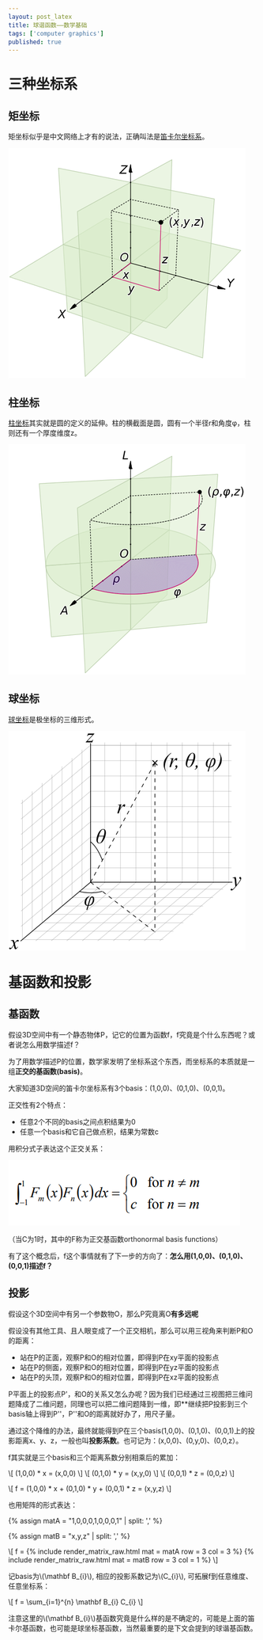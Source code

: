 ```yaml
---
layout: post_latex
title: 球谐函数——数学基础
tags: ['computer graphics']
published: true
---
```



<!--more-->


# 三种坐标系

## 矩坐标

矩坐标似乎是中文网络上才有的说法，正确叫法是[笛卡尔坐标系](https://en.wikipedia.org/wiki/Cartesian_coordinate_system)。

![7.png](../images/2022.3/103.png)

## 柱坐标

[柱坐标](https://en.wikipedia.org/wiki/Cylindrical_coordinate_system)其实就是圆的定义的延伸。柱的横截面是圆，圆有一个半径r和角度φ，柱则还有一个厚度维度z。

![7.png](../images/2022.3/102.png)

## 球坐标

[球坐标](https://en.wikipedia.org/wiki/Spherical_coordinate_system)是极坐标的三维形式。


![7.png](../images/2022.3/101.png)


# 基函数和投影

## 基函数


假设3D空间中有一个静态物体P，记它的位置为函数f，f究竟是个什么东西呢？或者说怎么用数学描述f？

为了用数学描述P的位置，数学家发明了坐标系这个东西，而坐标系的本质就是一组**正交的基函数(basis)**。

大家知道3D空间的笛卡尔坐标系有3个basis：(1,0,0)、(0,1,0)、(0,0,1)。

正交性有2个特点：

- 任意2个不同的basis之间点积结果为0
- 任意一个basis和它自己做点积，结果为常数c

用积分式子表达这个正交关系：

![7.png](../images/2022.3/104.png)

（当C为1时，其中的F称为正交基函数orthonormal basis functions）

有了这个概念后，f这个事情就有了下一步的方向了：**怎么用(1,0,0)、(0,1,0)、(0,0,1)描述f？**

## 投影

假设这个3D空间中有另一个参数物O，那么P究竟离O**有多远呢**

假设没有其他工具、且人眼变成了一个正交相机，那么可以用三视角来判断P和O的距离：

- 站在P的正面，观察P和O的相对位置，即得到P在xy平面的投影点
- 站在P的侧面，观察P和O的相对位置，即得到P在yz平面的投影点
- 站在P的头顶，观察P和O的相对位置，即得到P在xz平面的投影点

P平面上的投影点P'，和O的关系又怎么办呢？因为我们已经通过三视图把三维问题降成了二维问题，同理也可以把二维问题降到一维，即**继续把P投影到三个basis轴上得到P''，P''和O的距离就好办了，用尺子量。

通过这个降维的办法，最终就能得到P在三个basis(1,0,0)、(0,1,0)、(0,0,1)上的投影距离x、y、z，一般也叫**投影系数**。也可记为：(x,0,0)、(0,y,0)、(0,0,z）。

f其实就是三个basis和三个距离系数分别相乘后的累加：

\\[ (1,0,0) * x =  (x,0,0) \\]
\\[ (0,1,0) * y =  (x,y,0) \\]
\\[ (0,0,1) * z =  (0,0,z) \\]


\\[ f = (1,0,0) * x + (0,1,0) * y + (0,0,1) * z = (x,y,z)  \\]

也用矩阵的形式表达：

{% assign matA = "1,0,0,0,1,0,0,0,1" | split: ',' %}

{% assign matB = "x,y,z" | split: ',' %}

\\[ f = {% include render_matrix_raw.html mat = matA row = 3 col = 3 %} {% include render_matrix_raw.html mat = matB row = 3 col = 1 %}  \\]

记basis为\\(\\mathbf B\_{i}\\), 相应的投影系数记为\\(C\_{i}\\), 可拓展f到任意维度、任意坐标系：

\\[ f = \\sum\_\{i=1\}\^\{n\} \\mathbf B\_{i} C\_{i} \\]

注意这里的\\(\\mathbf B\_{i}\\)基函数究竟是什么样的是不确定的，可能是上面的笛卡尔基函数，也可能是球坐标基函数，当然最重要的是下文会提到的球谐基函数。

